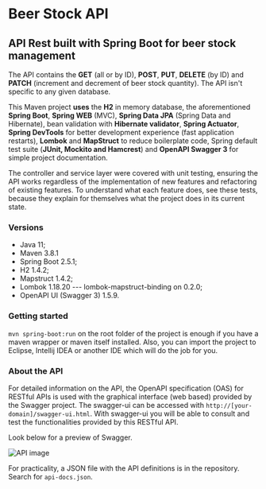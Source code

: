 # Beer Stock API

## API Rest built with Spring Boot for beer stock management

The API contains the **GET** (all or by ID), **POST**, **PUT**, **DELETE** (by ID) and **PATCH** (increment and decrement of beer stock quantity). The API isn't specific to any given database.

This Maven project **uses** the **H2** in memory database, the aforementioned **Spring Boot**, **Spring WEB** (MVC), **Spring Data JPA** (Spring Data and Hibernate), bean validation with **Hibernate validator**, **Spring Actuator**, **Spring DevTools** for better development experience (fast application restarts), **Lombok** and **MapStruct** to reduce boilerplate code, Spring default test suite (**JUnit, Mockito and Hamcrest**) and **OpenAPI Swagger 3** for simple project documentation.

The controller and service layer were covered with unit testing, ensuring the API works regardless of the implementation of new features and refactoring of existing features. To understand what each feature does, see these tests, because they explain for themselves what the project does in its current state.

### Versions

- Java 11;
- Maven 3.8.1
- Spring Boot 2.5.1; 
- H2 1.4.2;
- Mapstruct 1.4.2;
- Lombok 1.18.20 --- lombok-mapstruct-binding on 0.2.0;
- OpenAPI UI (Swagger 3) 1.5.9.

### Getting started

`mvn spring-boot:run` on the root folder of the project is enough if you have a maven wrapper or maven itself installed.
Also, you can import the project to Eclipse, Intellij IDEA or another IDE which will do the job for you.

### About the API

For detailed information on the API, the OpenAPI specification (OAS) for RESTful APIs is used with the graphical interface
(web based) provided by the Swagger project. The swagger-ui can be accessed with `http://[your-domain]/swagger-ui.html`.
With swagger-ui you will be able to consult and test the functionalities provided by this RESTful API.

Look below for a preview of Swagger.

![API image](https://user-images.githubusercontent.com/64466694/124362096-5abbb700-dc09-11eb-81e3-04819c9d92e9.png)

For practicality, a JSON file with the API definitions is in the repository. Search for `api-docs.json`.
